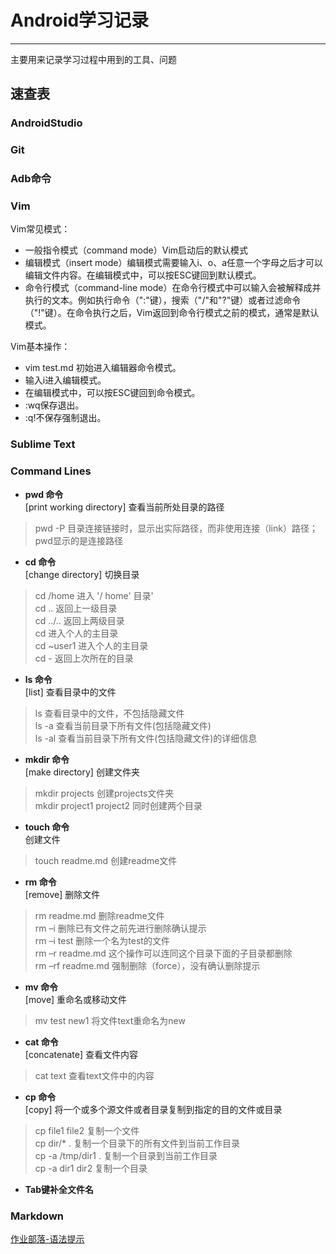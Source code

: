 # Android学习记录
------

主要用来记录学习过程中用到的工具、问题

## 速查表
### AndroidStudio

### Git

### Adb命令

### Vim
Vim常见模式：

* 一般指令模式（command mode）Vim启动后的默认模式  
* 编辑模式（insert mode）编辑模式需要输入i、o、a任意一个字母之后才可以编辑文件内容。在编辑模式中，可以按ESC键回到默认模式。  
* 命令行模式（command-line mode）在命令行模式中可以输入会被解释成并执行的文本。例如执行命令（":"键），搜索（"/"和"?"键）或者过滤命令（"!"键）。在命令执行之后，Vim返回到命令行模式之前的模式，通常是默认模式。  

Vim基本操作：

* vim test.md 初始进入编辑器命令模式。
* 输入i进入编辑模式。
* 在编辑模式中，可以按ESC键回到命令模式。
* :wq保存退出。
* :q!不保存强制退出。

### Sublime Text
### Command Lines

* **pwd 命令**  
[print working directory] 查看当前所处目录的路径  
> pwd -P 目录连接链接时，显示出实际路径，而非使用连接（link）路径；  
> pwd显示的是连接路径
	
* **cd 命令**  
[change directory] 切换目录  
> cd /home 进入 '/ home' 目录'   
> cd .. 返回上一级目录  
> cd ../.. 返回上两级目录   
> cd 进入个人的主目录   
> cd ~user1 进入个人的主目录   
> cd - 返回上次所在的目录    

* **ls 命令**  
[list] 查看目录中的文件  
> ls 查看目录中的文件，不包括隐藏文件  
> ls -a 查看当前目录下所有文件(包括隐藏文件)  
> ls -al 查看当前目录下所有文件(包括隐藏文件)的详细信息   

* **mkdir 命令**  
[make directory] 创建文件夹  
> mkdir projects 创建projects文件夹  
> mkdir project1 project2 同时创建两个目录

* **touch 命令**  
创建文件
> touch readme.md 创建readme文件 

* **rm 命令**  
[remove] 删除文件  
> rm readme.md  删除readme文件  
> rm –i 删除已有文件之前先进行删除确认提示  
> rm –i test 删除一个名为test的文件  
> rm –r readme.md 这个操作可以连同这个目录下面的子目录都删除  
> rm –rf readme.md 强制删除（force），没有确认删除提示  

* **mv 命令**  
[move] 重命名或移动文件  
> mv test new1 将文件text重命名为new  

* **cat 命令**  
[concatenate] 查看文件内容  
> cat text 查看text文件中的内容 

* **cp 命令**  
[copy] 将一个或多个源文件或者目录复制到指定的目的文件或目录  
> cp file1 file2 复制一个文件  
> cp dir/* . 复制一个目录下的所有文件到当前工作目录   
> cp -a /tmp/dir1 . 复制一个目录到当前工作目录   
> cp -a dir1 dir2 复制一个目录  

* **Tab键补全文件名**

### Markdown
[作业部落-语法提示](https://www.zybuluo.com/mdeditor#)